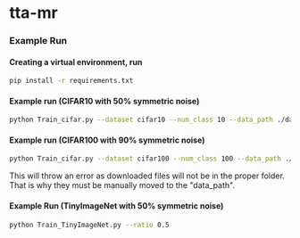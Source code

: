 # tta-mr

### Example Run

#### Creating a virtual environment, run

```bash
pip install -r requirements.txt
```

#### Example run (CIFAR10 with 50% symmetric noise) 

```bash
python Train_cifar.py --dataset cifar10 --num_class 10 --data_path ./data/cifar10 --noise_mode 'sym' --r 0.5 
```

#### Example run (CIFAR100 with 90% symmetric noise) 

```bash
python Train_cifar.py --dataset cifar100 --num_class 100 --data_path ./data/cifar100 --noise_mode 'sym' --r 0.9 
```

This will throw an error as downloaded files will not be in the proper folder. That is why they must be manually moved to the "data_path".

#### Example Run (TinyImageNet with 50% symmetric noise)

```bash
python Train_TinyImageNet.py --ratio 0.5
```